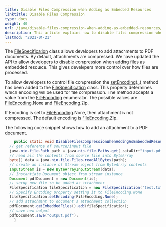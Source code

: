 ```yaml
---
title: Disable Files Compression when Adding as Embedded Resources
linktitle: Disable Files Compression
type: docs
weight: 40
url: /java/disable-files-compression-when-adding-as-embedded-resources/
description: This article explains how to disable files compression when Adding as Embedded Resources
lastmod: "2021-04-21"
---
```


The [FileSpecification](https://apireference.aspose.com/java/pdf/com.aspose.pdf/FileSpecification) class allows developers to add attachments to PDF documents. By default, attachments are compressed. We have updated the API to allow developers to disable compression when adding files as embedded resource. This gives developers more control over how files are processed.

To allow developers to control file compression the [setEncoding(..)](https://apireference.aspose.com/java/pdf/com.aspose.pdf/FileSpecification#setEncoding-int-) method has been added to the [FileSpecification](https://apireference.aspose.com/java/pdf/com.aspose.pdf/FileSpecification) class. This property determines which encoding will be used for file compression. The method accepts a value from the [FileEncoding](https://apireference.aspose.com/java/pdf/com.aspose.pdf/FileEncoding) enumerator. The possible values are [FileEncoding](https://apireference.aspose.com/java/pdf/com.aspose.pdf/FileEncoding).None and [FileEncoding](https://apireference.aspose.com/java/pdf/com.aspose.pdf/FileEncoding).Zip.

If Encoding is set to [FileEncoding](https://apireference.aspose.com/java/pdf/com.aspose.pdf/FileEncoding).None, then attachment is not compressed. The default encoding is [FileEncoding](https://apireference.aspose.com/java/pdf/com.aspose.pdf/FileEncoding).Zip.

The following code snippet shows how to add an attachment to a PDF document.

```java
    public static void DisableFilesCompressionWhenAddingAsEmbeddedResources() throws IOException{
  // get reference of source/input file
  java.nio.file.Path path = java.nio.file.Paths.get(_dataDir+"input.pdf");
  // read all the contents from source file into ByteArray
  byte[] data = java.nio.file.Files.readAllBytes(path);
  // create an instance of Stream object from ByteArray contents
  InputStream is = new ByteArrayInputStream(data);
  // Instantiate Document object from stream instance
  Document pdfDocument = new Document(is);
  // setup new file to be added as attachment
  FileSpecification fileSpecification = new FileSpecification("test.txt", "Sample text file");
  // Specify Encoding property setting it to FileEncoding.None
  fileSpecification.setEncoding(FileEncoding.None);
  // add attachment to document's attachment collection
  pdfDocument.getEmbeddedFiles().add(fileSpecification);
  // save new output
  pdfDocument.save("output.pdf");
    }
```
